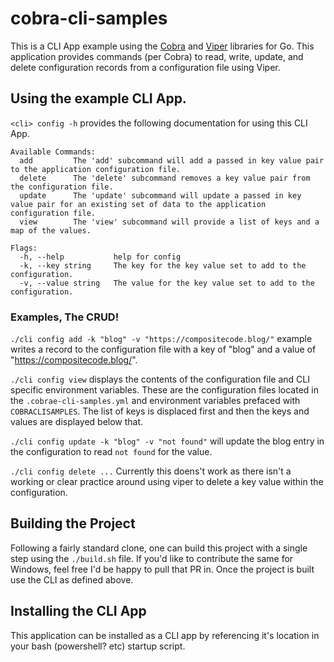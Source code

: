 # cobra-cli-samples

This is a CLI App example using the [Cobra](https://github.com/spf13/cobra) and [Viper](https://github.com/spf13/viper) libraries for Go. This application provides commands (per Cobra) to read, write, update, and delete configuration records from a configuration file using Viper.

## Using the example CLI App.

`<cli> config -h` provides the following documentation for using this CLI App.

```
Available Commands:
  add         The 'add' subcommand will add a passed in key value pair to the application configuration file.
  delete      The 'delete' subcommand removes a key value pair from the configuration file. 
  update      The 'update' subcommand will update a passed in key value pair for an existing set of data to the application configuration file.
  view        The 'view' subcommand will provide a list of keys and a map of the values.

Flags:
  -h, --help           help for config
  -k, --key string     The key for the key value set to add to the configuration.
  -v, --value string   The value for the key value set to add to the configuration.
```

### Examples, The CRUD!

`./cli config add -k "blog" -v "https://compositecode.blog/"` example writes a record to the configuration file with a key of "blog" and a value of "https://compositecode.blog/".

`./cli config view` displays the contents of the configuration file and CLI specific environment variables. These are the configuration files located in the `.cobrae-cli-samples.yml` and environment variables prefaced with `COBRACLISAMPLES`. The list of keys is displaced first and then the keys and values are displayed below that.

`./cli config update -k "blog" -v "not found"` will update the blog entry in the configuration to read `not found` for the value.

`./cli config delete ...` Currently this doens't work as there isn't a working or clear practice around using viper to delete a key value within the configuration.

## Building the Project

Following a fairly standard clone, one can build this project with a single step using the `./build.sh` file. If you'd like to contribute the same for Windows, feel free I'd be happy to pull that PR in. Once the project is built use the CLI as defined above.

## Installing the CLI App

This application can be installed as a CLI app by referencing it's location in your bash (powershell? etc) startup script.
